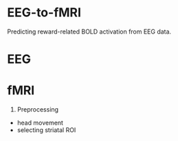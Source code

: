 # EEG-to-fMRI
Predicting reward-related BOLD activation from EEG data.


# EEG



# fMRI

1. Preprocessing

- head movement
- selecting striatal ROI
